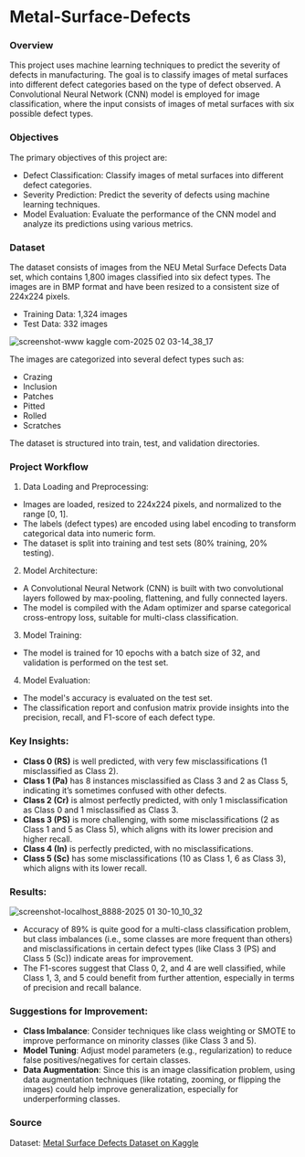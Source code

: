 # Metal-Surface-Defects

### Overview

This project uses machine learning techniques to predict the severity of defects in manufacturing. The goal is to classify images of metal surfaces into different defect categories based on the type of defect observed. A Convolutional Neural Network (CNN) model is employed for image classification, where the input consists of images of metal surfaces with six possible defect types.

### Objectives

The primary objectives of this project are:

- Defect Classification: Classify images of metal surfaces into different defect categories.
- Severity Prediction: Predict the severity of defects using machine learning techniques.
- Model Evaluation: Evaluate the performance of the CNN model and analyze its predictions using various metrics.

### Dataset

The dataset consists of images from the NEU Metal Surface Defects Data set, which contains 1,800 images classified into six defect types. The images are in BMP format and have been resized to a consistent size of 224x224 pixels.

- Training Data: 1,324 images
- Test Data: 332 images

![screenshot-www kaggle com-2025 02 03-14_38_17](https://github.com/user-attachments/assets/d478455d-380b-4997-847e-948ee49491ad)
    
The images are categorized into several defect types such as:

- Crazing
- Inclusion
- Patches
- Pitted
- Rolled
- Scratches

The dataset is structured into train, test, and validation directories.

### Project Workflow

1. Data Loading and Preprocessing:
- Images are loaded, resized to 224x224 pixels, and normalized to the range [0, 1].
- The labels (defect types) are encoded using label encoding to transform categorical data into numeric form.
- The dataset is split into training and test sets (80% training, 20% testing).

2. Model Architecture:
- A Convolutional Neural Network (CNN) is built with two convolutional layers followed by max-pooling, flattening, and fully connected layers.
- The model is compiled with the Adam optimizer and sparse categorical cross-entropy loss, suitable for multi-class classification.

3. Model Training:
- The model is trained for 10 epochs with a batch size of 32, and validation is performed on the test set.

4. Model Evaluation:
- The model's accuracy is evaluated on the test set.
- The classification report and confusion matrix provide insights into the precision, recall, and F1-score of each defect type.
    
### Key Insights:

- **Class 0 (RS)** is well predicted, with very few misclassifications (1 misclassified as Class 2).
- **Class 1 (Pa)** has 8 instances misclassified as Class 3 and 2 as Class 5, indicating it’s sometimes confused with other defects.
- **Class 2 (Cr)** is almost perfectly predicted, with only 1 misclassification as Class 0 and 1 misclassified as Class 3.
- **Class 3 (PS)** is more challenging, with some misclassifications (2 as Class 1 and 5 as Class 5), which aligns with its lower precision and higher recall.
- **Class 4 (In)** is perfectly predicted, with no misclassifications.
- **Class 5 (Sc)** has some misclassifications (10 as Class 1, 6 as Class 3), which aligns with its lower recall.

### Results:

![screenshot-localhost_8888-2025 01 30-10_10_32](https://github.com/user-attachments/assets/06d45cd3-4bd0-4df2-942f-618b8682221b)

- Accuracy of 89% is quite good for a multi-class classification problem, but class imbalances (i.e., some classes are more frequent than others) and misclassifications in certain defect types (like Class 3 (PS) and Class 5 (Sc)) indicate areas for improvement.
- The F1-scores suggest that Class 0, 2, and 4 are well classified, while Class 1, 3, and 5 could benefit from further attention, especially in terms of precision and recall balance.

### Suggestions for Improvement:

- **Class Imbalance**: Consider techniques like class weighting or SMOTE to improve performance on minority classes (like Class 3 and 5).
- **Model Tuning**: Adjust model parameters (e.g., regularization) to reduce false positives/negatives for certain classes.
- **Data Augmentation**: Since this is an image classification problem, using data augmentation techniques (like rotating, zooming, or flipping the images) could help improve generalization, especially for underperforming classes.

### Source

Dataset: [Metal Surface Defects Dataset on Kaggle](https://www.kaggle.com/datasets/fantacher/neu-metal-surface-defects-data)
